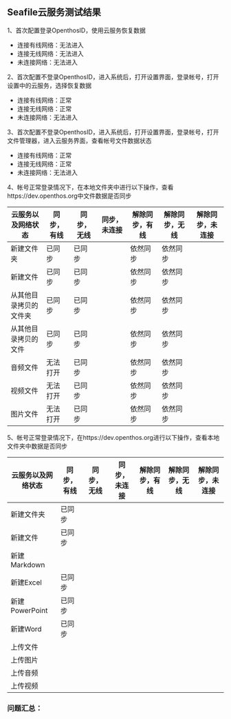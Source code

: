 ## Seafile云服务测试结果

1、首次配置登录OpenthosID，使用云服务恢复数据
- 连接有线网络：无法进入
- 连接无线网络：无法进入
- 未连接网络：无法进入

2、首次配置不登录OpenthosID，进入系统后，打开设置界面，登录帐号，打开设置中的云服务，选择恢复数据
- 连接有线网络：正常
- 连接无线网络：正常
- 未连接网络：无法进入

3、首次配置不登录OpenthosID，进入系统后，打开设置界面，登录帐号，打开文件管理器，进入云服务界面，查看帐号文件数据状态
- 连接有线网络：正常
- 连接无线网络：正常
- 未连接网络：无法进入

4、帐号正常登录情况下，在本地文件夹中进行以下操作，查看https://dev.openthos.org中文件数据是否同步

|云服务以及网络状态|同步，有线|同步，无线|同步，未连接|解除同步，有线|解除同步，无线|解除同步，未连接|
|-----|-----|-----|-----|-----|-----|-----|
|新建文件夹|已同步|已同步||依然同步|依然同步||
|新建文件|已同步|已同步||依然同步|依然同步||
|从其他目录拷贝的文件夹|已同步|已同步||依然同步|依然同步||
|从其他目录拷贝的文件|已同步|已同步||依然同步|依然同步||
|音频文件|无法打开|已同步||依然同步|依然同步||
|视频文件|无法打开|已同步||依然同步|依然同步||
|图片文件|无法打开|已同步||依然同步|依然同步||

5、帐号正常登录情况下，在https://dev.openthos.org进行以下操作，查看本地文件夹中数据是否同步

|云服务以及网络状态|同步，有线|同步，无线|同步，未连接|解除同步，有线|解除同步，无线|解除同步，未连接|
|-----|-----|-----|-----|-----|-----|-----|
|新建文件夹|已同步||||||
|新建文件|已同步||||||
|新建Markdown|||||||
|新建Excel|已同步||||||
|新建PowerPoint|已同步||||||
|新建Word|已同步||||||
|上传文件|||||||
|上传图片|||||||
|上传音频|||||||
|上传视频|||||||

### 问题汇总：

